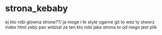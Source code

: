 # strona_kebaby
ej kto robi glowna strone??/
ja moge i te style ogarne
git to wez ty stworz index html zeby pan widzial ze ten kto robi jaka strona to od niego jest plik
